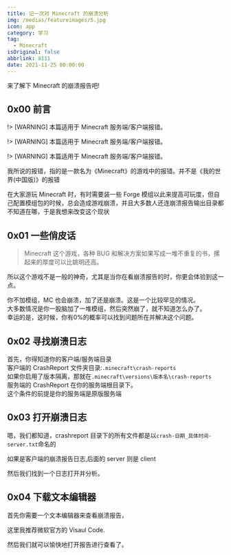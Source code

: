 ```yaml
---
title: 记一次对 Minecraft 的崩溃分析
img: /medias/featureimages/5.jpg
icon: app
category: 学习
tag:
  - Minecraft
isOriginal: false
abbrlink: 8111
date: 2021-11-25 00:00:00
---
```


来了解下 Minecraft 的崩溃报告吧!

<!-- more -->

## 0x00 前言

!> [WARNING] 本篇适用于 Minecraft 服务端/客户端报错。

!> [WARNING] 本篇适用于 Minecraft 服务端/客户端报错。

!> [WARNING] 本篇适用于 Minecraft 服务端/客户端报错。

我所说的报错，指的是一款名为《Minecraft》的游戏中的报错。并不是《我的世界(中国版)》的报错

在大家游玩 Minecraft 时，有时需要装一些 Forge 模组以此来提高可玩度，但自己配置模组包的时候，总会造成游戏崩溃，并且大多数人还连崩溃报告输出目录都不知道在哪，于是我想来改变这个现状

## 0x01 一些俏皮话

> Minecraft 这个游戏，各种 BUG 和解决方案如果写成一堆不重复的书，摞起来的厚度可以比姚明还高。

所以这个游戏不是一般的神奇，尤其是当你在看崩溃报告的时，你更会体验到这一点。

你不加模组，MC 也会崩溃，加了还是崩溃。这是一个比较罕见的情况。<br />
大多数情况是你一股脑加了一堆模组，然后突然崩了，就不知道怎么办了。<br />
幸运的是，这时候，你有<!-- 6 -->0%的概率可以找到问题所在并解决这个问题。

## 0x02 寻找崩溃日志

首先，你得知道你的客户端/服务端目录<br />
客户端的 CrashReport 文件夹目录:`.minecraft\crash-reports`<br />
如果你启用了版本隔离，那就在`.minecraft\versions\版本名\crash-reports`<br />
服务端的 CrashReport 在你的服务端根目录下。<br />
这个条件的前提是你的服务端是原版服务端

## 0x03 打开崩溃日志

嗯，我们都知道，crashreport 目录下的所有文件都是以`crash-日期_具体时间-server.txt`命名的

如果是客户端的崩溃报告日志,后面的 server 则是 client

然后我们找到一个日志打开并分析。

## 0x04 下载文本编辑器

首先你需要一个文本编辑器来查看崩溃报告，

这里我推荐微软官方的 Visaul Code.

然后我们就可以愉快地打开报告进行查看了。
